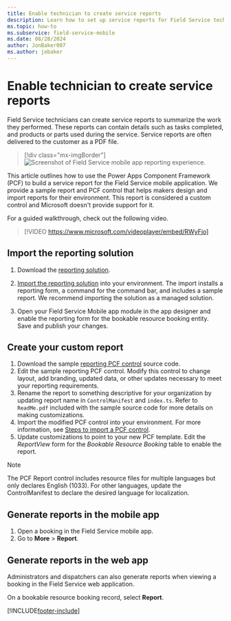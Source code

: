 ```yaml
---
title: Enable technician to create service reports
description: Learn how to set up service reports for Field Service technicians.
ms.topic: how-to
ms.subservice: field-service-mobile
ms.date: 08/28/2024
author: JonBaker007
ms.author: jobaker
---
```


# Enable technician to create service reports

Field Service technicians can create service reports to summarize the work they performed. These reports can contain details such as tasks completed, and products or parts used during the service. Service reports are often delivered to the customer as a PDF file.

> [!div class="mx-imgBorder"]
> ![Screenshot of Field Service mobile app reporting experience.](../media/mobile-2020-reporting-app.png)

This article outlines how to use the Power Apps Component Framework (PCF) to build a service report for the Field Service mobile application. We provide a sample report and PCF control that helps makers design and import reports for their environment. This report is considered a custom control and Microsoft doesn't provide support for it.

For a guided walkthrough, check out the following video.

> [!VIDEO https://www.microsoft.com/videoplayer/embed/RWyFjo]

## Import the reporting solution

1. Download the [reporting solution](https://aka.ms/fsmreporting-solution).

1. [Import the reporting solution](/power-apps/maker/data-platform/import-update-export-solutions) into your environment. The import installs a reporting form, a command for the command bar, and includes a sample report. We recommend importing the solution as a managed solution.

1. Open your Field Service Mobile app module in the app designer and enable the reporting form for the bookable resource booking entity. Save and publish your changes.

## Create your custom report

1. Download the sample [reporting PCF control](https://aka.ms/fsmreporting-pcf) source code.
1. Edit the sample reporting PCF control. Modify this control to change layout, add branding, updated data, or other updates necessary to meet your reporting requirements.
1. Rename the report to something descriptive for your organization by updating report name in ```ControlManifest``` and ```index.ts```. Refer to ```ReadMe.pdf``` included with the sample source code for more details on making customizations.
1. Import the modified PCF control into your environment. For more information, see [Steps to import a PCF control](/power-apps/developer/component-framework/import-custom-controls).
1. Update customizations to point to your new PCF template. Edit the *ReportView* form for the *Bookable Resource Booking* table to enable the report.

> [!NOTE]
> The PCF Report control includes resource files for multiple languages but only declares English (1033). For other languages, update the ControlManifest to declare the desired language for localization.

## Generate reports in the mobile app

1. Open a booking in the Field Service mobile app.
1. Go to **More** > **Report**.

## Generate reports in the web app

Administrators and dispatchers can also generate reports when viewing a booking in the Field Service web application.

On a bookable resource booking record, select **Report**.

[!INCLUDE[footer-include](../../includes/footer-banner.md)]
